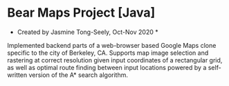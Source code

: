 # Bear Maps Project [Java]
* Created by Jasmine Tong-Seely, Oct-Nov 2020 *

Implemented backend parts of a web-browser based Google Maps clone specific to the city of Berkeley, CA. Supports map image selection and rastering at correct resolution given input coordinates of a rectangular grid, as well as optimal route finding between input locations powered by a self-written version of the A* search algorithm.